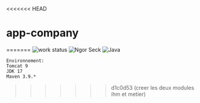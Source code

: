 <<<<<<< HEAD
# app-company
=======
![work status](https://img.shields.io/badge/work-on%20progress-red.svg) 
![Ngor Seck](https://img.shields.io/badge/Ngor%20Seck-Java-green) 
![Java](https://img.shields.io/badge/Ngor%20Seck-JSP/SERVLET%20-yellowgreen)
```
Environnement: 
Tomcat 9
JDK 17
Maven 3.9.*
```
>>>>>>> d1c0d53 (creer les deux modules ihm et metier)
